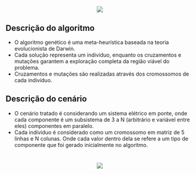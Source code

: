 <h1 align="center">
    <img src="./SolutionEvolutionGA2.png"/>
</h1>

## Descrição do algoritmo
 - O algoritmo genético é uma meta-heurística baseada na teoria evolucionista de Darwin.
 - Cada solução representa um indivíduo, enquanto os cruzamentos e mutações garantem a exploração completa da região viável do problema.
 - Cruzamentos e mutações são realizadas através dos cromossomos de cada indivíduo.

## Descrição do cenário
 - O cenário tratado é considerando um sistema elétrico em ponte, onde cada componente é um subsistema de 3 a N (arbitrário e variável entre eles) componentes em paralelo.
 - Cada individuo é considerado como um cromossomo em matriz de 5 linhas e N colunas. Onde cada valor dentro dela se refere a um tipo de componente que foi gerado inicialmente no algoritmo.

<h1 align="center">
    <img src="../ImgSistemaPonteSVG.svg"/>
</h1>